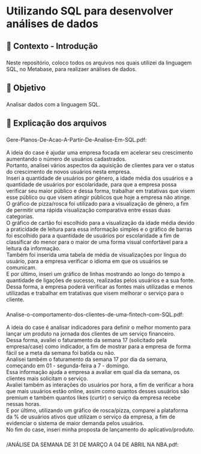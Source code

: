 <h1 align="left">Utilizando SQL para desenvolver análises de dados</h1>

###

<h2 align="left">📁 Contexto - Introdução</h2>

###

<p align="left">Neste repositório, coloco todos os arquivos nos quais utilizei da linguagem SQL, no Metabase, para realizaer análises de dados.</p>

###

<h2 align="left">🎯 Objetivo</h2>

###

<p align="left">Analisar dados com a linguagem SQL.</p>

###

<h2 align="left">📝 Explicação dos arquivos</h2>

###

<p align="left">Gere-Planos-De-Acao-A-Partir-De-Analise-Em-SQL.pdf:<br><br>A ideia do case é ajudar uma empresa focada em acelerar seu crescimento aumentando o número de usuários cadastrados.<br>Portanto, analisei vários aspectos da aquisição de clientes para ver o status do crescimento de novos usuários nesta empresa.<br>Inseri a quantidade de usuários por gênero, a idade média dos usuários e a quantidade de usuários por escolaridade, para que a empresa possa verificar seu maior público e dessa forma, trabalhar em tratativas que visem esse público ou que visem atingir públicos que hoje a empresa não atinge.<br> O gráfico de pizza/rosca foi utilizado para a visualização de gênero, a fim de permitir uma rápida visualização comparativa entre essas duas categorias.<br>O gráfico de cartão foi escolhido para a visualização da idade média devido a praticidade de leitura para essa informação simples e o gráfico de barras foi escolhido para a quantidade de usuários por escolaridade a fim de classificar do menor para o maior de uma forma visual confortável para a leitura da informação. <br>Também foi inserida uma tabela de média de visualizações por língua do usuário, para a empresa verificar o idioma em que os usuários se comunicam. <br>E por último, inseri um gráfico de linhas mostrando ao longo do tempo a quantidade de ligações de sucesso, realizadas pelos usuários e a sua fonte. Dessa forma, a empresa poderá verificar as fontes mais utilizadas e menos utilizadas e trabalhar em tratativas que visem melhorar o serviço para o cliente.</p>

###

<p align="left">Analise-o-comportamento-dos-clientes-de-uma-fintech-com-SQL.pdf:<br><br>A ideia do case é analisar indicadores para definir o melhor momento para lançar um produto na jornada dos clientes de um serviço financeiro.<br>Dessa forma, avaliei o faturamento da semana 17 (solicitado pela empresa/case) como indicador, a fim de mostrar para a  empresa de forma fácil se a meta da semana foi batida ou não. <br>Analisei também o faturamento da semana 17 por dia da semana, começando em 01 - segunda-feira a 7 - domingo.<br>Essa informação ajuda a empresa a avaliar em qual dia da semana, os clientes mais solicitam o serviço. <br>Avaliei também as interações do usuários por hora, a fim de verificar a hora que mais usuários estão online, assim como quantos desses usuários são premium e também quantos likes (curtir) o serviço da empresa recebe nessas horas.<br>E por último, utilizando um gráfico de rosca/pizza, comparei a plataforma da % de usuários ativos que utilizam o serviço da empresa, a fim de evidenciar o sistema de maior demanda pelos usuários. <br>No fim do case, inseri minha proposta de lançamento do aplicativo/produto.</p>

###

<p align="left">/ANÁLISE DA SEMANA DE 31 DE MARÇO A 04 DE ABRIL NA NBA.pdf:</p>

###
